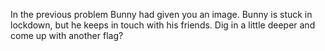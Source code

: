 In the previous problem Bunny had given you an image. Bunny is stuck in lockdown, but he keeps in touch with his friends. Dig in a little deeper and come up with another flag?


